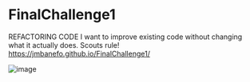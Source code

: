 # FinalChallenge1

REFACTORING CODE I want to improve existing code without changing what it actually does. Scouts rule!
https://jmbanefo.github.io/FinalChallenge1/

![image](https://user-images.githubusercontent.com/118244487/206922189-0188a6d2-8499-4c5a-bd9c-5957498bb0c4.png)





